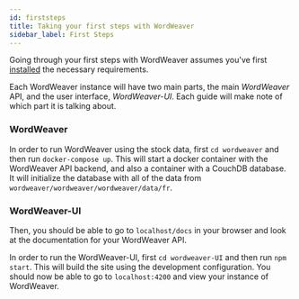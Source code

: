 ```yaml
---
id: firststeps
title: Taking your first steps with WordWeaver
sidebar_label: First Steps
---
```


Going through your first steps with WordWeaver assumes you've first [installed](installation.md) the necessary requirements.

Each WordWeaver instance will have two main parts, the main _WordWeaver_ API, and the user interface, _WordWeaver-UI_. Each guide will make note of which part it is talking about.

### WordWeaver

In order to run WordWeaver using the stock data, first `cd wordweaver` and then run `docker-compose up`. This will start a docker container with the WordWeaver API backend, and also a container with a CouchDB database. It will initialize the database with all of the data from `wordweaver/wordweaver/wordweaver/data/fr`.

### WordWeaver-UI

Then, you should be able to go to `localhost/docs` in your browser and look at the documentation for your WordWeaver API.

In order to run the WordWeaver-UI, first `cd wordweaver-UI` and then run `npm start`. This will build the site using the development configuration. You should now be able to go to `localhost:4200` and view your instance of WordWeaver.